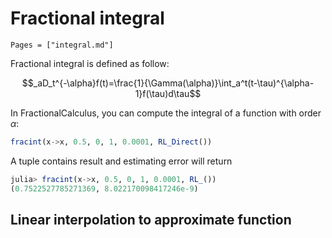 # Fractional integral

```@contents
Pages = ["integral.md"]
```

Fractional integral is defined as follow:

```math
_aD_t^{-\alpha}f(t)=\frac{1}{\Gamma(\alpha)}\int_a^t(t-\tau)^{\alpha-1}f(\tau)d\tau
```
In FractionalCalculus, you can compute the integral of a function with order $\alpha$:

```julia
fracint(x->x, 0.5, 0, 1, 0.0001, RL_Direct())
```

A tuple contains result and estimating error will return

```julia
julia> fracint(x->x, 0.5, 0, 1, 0.0001, RL_())
(0.7522527785271369, 8.022170098417246e-9)
```

## Linear interpolation to approximate function





